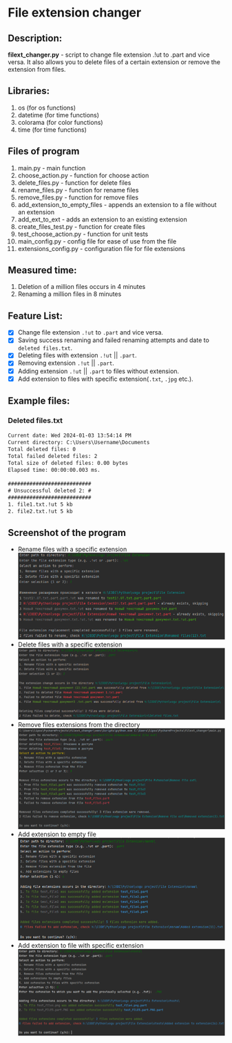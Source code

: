 # File extension changer

## Description: 
**filext_changer.py** - script to change file extension .!ut to .part and vice versa.
It also allows you to delete files of a certain extension or remove the extension from files.

## Libraries:
1. os (for os functions)
2. datetime (for time functions)
3. colorama (for color functions)
4. time (for time functions)

## Files of program
1. main.py - main function
2. choose_action.py - function for choose action
3. delete_files.py - function for delete files
4. rename_files.py - function for rename files
5. remove_files.py - function for remove files
6. add_extension_to_empty_files - appends an extension to a file without an extension
7. add_ext_to_ext - adds an extension to an existing extension
8. create_files_test.py - function for create files
9. test_choose_action.py - function for unit tests
10. main_config.py - config file for ease of use from the file
11. extensions_config.py - configuration file for file extensions

## Measured time:
1. Deletion of a million files occurs in 4 minutes
2. Renaming a million files in 8 minutes

## Feature List:
- [x] Change file extension `.!ut` to `.part` and vice versa.
- [x] Saving success renaming and failed renaming attempts and date to `deleted files.txt`.
- [x] Deleting files with extension `.!ut` || `.part`.
- [x] Removing extension `.!ut` || `.part`.
- [x] Adding extension `.!ut` || `.part` to files without extension.
- [x] Add extension to files with specific extension(`.txt`, `.jpg` etc.).

## Example files:
### Deleted files.txt
```
Current date: Wed 2024-01-03 13:54:14 PM
Current directory: C:\Users\Username\Documents
Total deleted files: 0
Total failed deleted files: 2
Total size of deleted files: 0.00 bytes
Elapsed time: 00:00:00.003 ms.

###########################
# Unsuccessful deleted 2: #
###########################
1. file1.txt.!ut 5 kb
2. file2.txt.!ut 5 kb
```

## Screenshot of the program
- Rename files with a specific extension  
![Rename files example](https://github.com/awerty1/filext_changer/blob/1194c5f64ee153f8f33b9d4adaf267ed4b0fcede/2023-05-14_13-47-01.png)
- Delete files with a specific extension
![Delete files example](https://github.com/awerty1/filext_changer/blob/4b87a486597fc8815d287d0d04eccfd14432ce6b/2023-05-14_17-38-46.png)
- Remove files extensions from the directory
![Remove file extension example](https://github.com/awerty1/filext_changer/blob/b2d15f3673f0c46980f1548f7077d3986155a786/img/2023-05-21_22-25-01.png)
- Add extension to empty file
![Add extension to empty file example](https://github.com/awerty1/filext_changer/blob/a83961734dd0c4408b5da3c11599df257baa2c4a/img/2023-05-25_21-12-00.png)
- Add extension to file with specific extension
![Add extension to file with specific extension example](https://github.com/awerty1/filext_changer/blob/b738e34b803d91ab73812ff30cc812e95e3a2999/img/2023-05-28_15-37-12.png)

